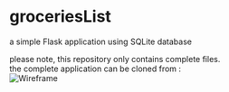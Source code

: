 # groceriesList
a simple Flask application using SQLite database

please note, this repository only contains complete files.
<br>
the complete application can be cloned from :
<br>
![Wireframe](https://user-images.githubusercontent.com/32107652/147585644-dd16f762-dc7c-4d0f-bc9a-31087d31aa13.png)

